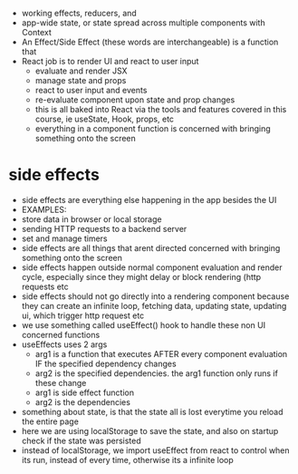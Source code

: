 -   working effects, reducers, and
-   app-wide state, or state spread across multiple components with Context
-   An Effect/Side Effect (these words are interchangeable) is a function that
-   React job is to render UI and react to user input
    -   evaluate and render JSX
    -   manage state and props
    -   react to user input and events
    -   re-evaluate component upon state and prop changes
    -   this is all baked into React via the tools and features covered in this course, ie useState, Hook, props, etc
    -   everything in a component function is concerned with bringing something onto the screen

# side effects

-   side effects are everything else happening in the app besides the UI
-   EXAMPLES:
-   store data in browser or local storage
-   sending HTTP requests to a backend server
-   set and manage timers
-   side effects are all things that arent directed concerned with bringing something onto the screen
-   side effects happen outside normal component evaluation and render cycle, especially since they might delay or block rendering (http requests etc
-   side effects should not go directly into a rendering component because they can create an infinite loop, fetching data, updating state, updating ui, which trigger http request etc
-   we use something called useEffect() hook to handle these non UI concerned functions
-   useEffects uses 2 args
    -   arg1 is a function that executes AFTER every component evaluation IF the specified dependency changes
    -   arg2 is the specified dependencies. the arg1 function only runs if these change
    -   arg1 is side effect function
    -   arg2 is the dependencies
-   something about state, is that the state all is lost everytime you reload the entire page
-   here we are using localStorage to save the state, and also on startup check if the state was persisted
-   instead of localStorage, we import useEffect from react to control when its run, instead of every time, otherwise its a infinite loop
